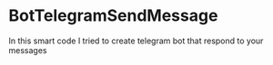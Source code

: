 # BotTelegramSendMessage

In this smart code I tried to create telegram bot that respond to your messages
